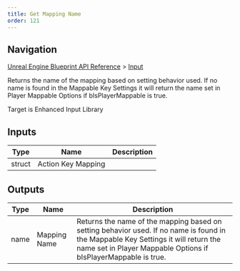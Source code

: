 ```yaml
---
title: Get Mapping Name
order: 121
---
```

## Navigation

[Unreal Engine Blueprint API Reference](https://dev.epicgames.com/documentation/en-us/unreal-engine/BlueprintAPI) > [Input](https://dev.epicgames.com/documentation/en-us/unreal-engine/BlueprintAPI/Input)

Returns the name of the mapping based on setting behavior used. If no name is found in the Mappable Key Settings it will return the name set in Player Mappable Options if bIsPlayerMappable is true.

Target is Enhanced Input Library

## Inputs

| Type | Name | Description |
| --- | --- | --- |
| struct | Action Key Mapping |  |

## Outputs

| Type | Name | Description |
| --- | --- | --- |
| name | Mapping Name | Returns the name of the mapping based on setting behavior used. If no name is found in the Mappable Key Settings it will return the name set in Player Mappable Options if bIsPlayerMappable is true. |
